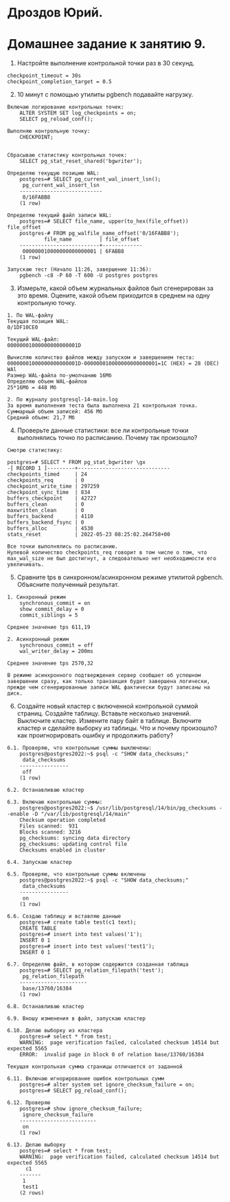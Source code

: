 # Дроздов Юрий.
# Домашнее задание к занятию 9.


1. Настройте выполнение контрольной точки раз в 30 секунд.
```
checkpoint_timeout = 30s
checkpoint_completion_target = 0.5

```
2. 10 минут c помощью утилиты pgbench подавайте нагрузку.
```
Включаю логирование контрольных точек:
    ALTER SYSTEM SET log_checkpoints = on;
    SELECT pg_reload_conf();

Выполняю контрольную точку:
    CHECKPOINT;


Сбрасываю статистику контрольных точек:
    SELECT pg_stat_reset_shared('bgwriter');

Определяю текущую позицию WAL:
    postgres=# SELECT pg_current_wal_insert_lsn();
     pg_current_wal_insert_lsn 
    ---------------------------
     0/16FABB8
    (1 row)

Определяю текущий файл записи WAL:
    postgres=# SELECT file_name, upper(to_hex(file_offset)) file_offset
    postgres-# FROM pg_walfile_name_offset('0/16FABB8');
            file_name         | file_offset 
    --------------------------+-------------
     000000010000000000000001 | 6FABB8
    (1 row)

Запускаю тест (Начало 11:26, завершение 11:36):
    pgbench -c8 -P 60 -T 600 -U postgres postgres
```


3. Измерьте, какой объем журнальных файлов был сгенерирован за это время. Оцените, какой объем приходится в среднем на одну контрольную точку.
```
1. По WAL-файлу
Текущая позиция WAL:
0/1DF10CE0

Текущий WAL-файл:
00000001000000000000001D

Вычисляю количство файлов между запуском и завершением теста:
00000001000000000000001D-000000010000000000000001=1C (HEX) = 28 (DEC) WAl
Размер WAL-файла по-умолчанию 16Мб
Определяю объем WAL-файлов
25*16Мб = 448 Мб

2. По журналу postgresql-14-main.log
За время выполнения теста была выполнена 21 контрольная точка.
Суммарный объем записей: 456 Мб
Средний объем: 21,7 Мб

```
4. Проверьте данные статистики: все ли контрольные точки выполнялись точно по расписанию. Почему так произошло?
```
Смотрю статистику:

postgres=# SELECT * FROM pg_stat_bgwriter \gx
-[ RECORD 1 ]---------+------------------------------
checkpoints_timed     | 24
checkpoints_req       | 0
checkpoint_write_time | 297259
checkpoint_sync_time  | 834
buffers_checkpoint    | 42727
buffers_clean         | 0
maxwritten_clean      | 0
buffers_backend       | 4110
buffers_backend_fsync | 0
buffers_alloc         | 4530
stats_reset           | 2022-05-23 08:25:02.264758+00

Все точки выполнялись по расписанию.
Нулевой количество checkpoints_req говорит в том числе о том, что max_wal_size не был достигнут, а следовательно нет необходимости его увеличивать.

```
5. Сравните tps в синхронном/асинхронном режиме утилитой pgbench. Объясните полученный результат.
```
1. Синхронный режим
    synchronous_commit = on
    show commit_delay = 0
    commit_siblings = 5

Среднее значение tps 611,19

2. Асинхронный режим
    synchronous_commit = off
    wal_writer_delay = 200ms

Среднее значение tps 2570,32

В режиме асинхронного подтверждения сервер сообщает об успешном завершении сразу, как только транзакция будет завершена логически, прежде чем сгенерированные записи WAL фактически будут записаны на диск.

```
6. Создайте новый кластер с включенной контрольной суммой страниц. Создайте таблицу. Вставьте несколько значений. Выключите кластер. Измените пару байт в таблице. Включите кластер и сделайте выборку из таблицы. Что и почему произошло? как проигнорировать ошибку и продолжить работу?
```
6.1. Проверяю, что контрольные суммы выключены:
    postgres@postgres2022:~$ psql -c "SHOW data_checksums;"
     data_checksums 
    ----------------
     off
    (1 row)

6.2. Останавливаю кластер

6.3. Включаю контрольные суммы:
    postgres@postgres2022:~$ /usr/lib/postgresql/14/bin/pg_checksums --enable -D "/var/lib/postgresql/14/main"
    Checksum operation completed
    Files scanned:  931
    Blocks scanned: 3216
    pg_checksums: syncing data directory
    pg_checksums: updating control file
    Checksums enabled in cluster

6.4. Запускаю кластер

6.5. Проверяю, что контрольные суммы включены
    postgres@postgres2022:~$ psql -c "SHOW data_checksums;"
     data_checksums 
    ----------------
     on
    (1 row)

6.6. Создаю таблицу и вставляю данные
    postgres=# create table test(c1 text);
    CREATE TABLE
    postgres=# insert into test values('1');
    INSERT 0 1
    postgres=# insert into test values('test1');
    INSERT 0 1

6.7. Определяю файл, в котором содержится созданная таблица
    postgres=# SELECT pg_relation_filepath('test');
     pg_relation_filepath 
    ----------------------
     base/13760/16384
    (1 row)

6.8. Останавливаю кластер

6.9. Вношу изменения в файл, запускаю кластер

6.10. Делаю выборку из кластера
    postgres=# select * from test;
    WARNING:  page verification failed, calculated checksum 14514 but expected 5565
    ERROR:  invalid page in block 0 of relation base/13760/16384

Текущая контрольная сумма страницы отличается от заданной

6.11. Включаю игнорирование ошибок контрольных сумм
    postgres=# alter system set ignore_checksum_failure = on;
    postgres=# SELECT pg_reload_conf();

6.12. Проверяю
    postgres=# show ignore_checksum_failure;
     ignore_checksum_failure 
    -------------------------
     on
    (1 row)

6.13. Делаю выборку
    postgres=# select * from test;
    WARNING:  page verification failed, calculated checksum 14514 but expected 5565
      c1   
    -------
     1
     test1
    (2 rows)
```
